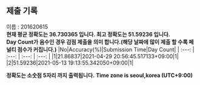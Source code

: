 


  
## 제출 기록  
이름 : 201620615  
**현재 평균 정확도는 36.730365 입니다. 최고 정확도는 51.59236 입니다.**  
**Day Count가 음수인 경우 감점 제출을 의미 합니다.(해당 날짜에 많이 제출 할 수록 페널티 점수가 커집니다.)**
|No|Accuracy(%)|Submission Time|Day Count|
| :---: | :---: | :---: | :---: |
|1|21.86837|2021-04-29 20:56:45.517133+09:00|1|
|2|51.59236|2021-05-13 19:13:55.342050+09:00|1|


**정확도는 소숫점 5자리 까지 출력됩니다.**
**Time zone is seoul,korea (UTC+9:00)**
